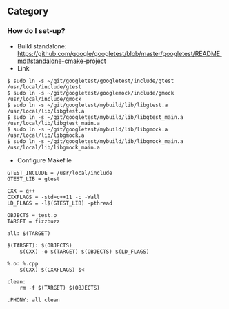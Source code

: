 ## Category

### How do I set-up?
- Build standalone: https://github.com/google/googletest/blob/master/googletest/README.md#standalone-cmake-project
- Link
```
$ sudo ln -s ~/git/googletest/googletest/include/gtest /usr/local/include/gtest
$ sudo ln -s ~/git/googletest/googlemock/include/gmock /usr/local/include/gmock
$ sudo ln -s ~/git/googletest/mybuild/lib/libgtest.a /usr/local/lib/libgtest.a
$ sudo ln -s ~/git/googletest/mybuild/lib/libgtest_main.a /usr/local/lib/libgtest_main.a
$ sudo ln -s ~/git/googletest/mybuild/lib/libgmock.a /usr/local/lib/libgmock.a
$ sudo ln -s ~/git/googletest/mybuild/lib/libgmock_main.a /usr/local/lib/libgmock_main.a
```
- Configure Makefile
```
GTEST_INCLUDE = /usr/local/include
GTEST_LIB = gtest

CXX = g++ 
CXXFLAGS = -std=c++11 -c -Wall
LD_FLAGS = -l$(GTEST_LIB) -pthread

OBJECTS = test.o
TARGET = fizzbuzz

all: $(TARGET)

$(TARGET): $(OBJECTS)
    $(CXX) -o $(TARGET) $(OBJECTS) $(LD_FLAGS)

%.o: %.cpp
    $(CXX) $(CXXFLAGS) $<

clean:
    rm -f $(TARGET) $(OBJECTS)
    
.PHONY: all clean
```
